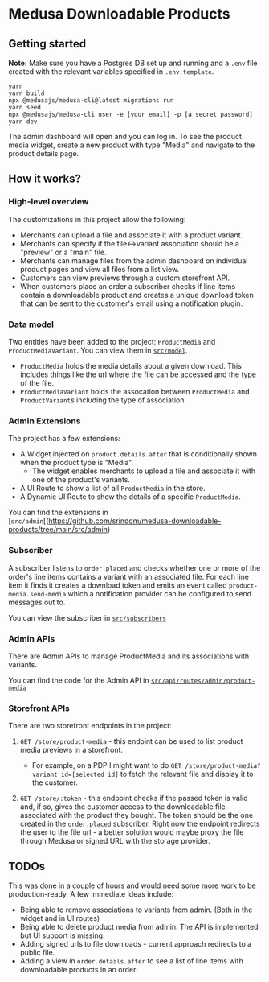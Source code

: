 # Medusa Downloadable Products

## Getting started

**Note:** Make sure you have a Postgres DB set up and running and a `.env` file created with the relevant variables specified in `.env.template`.

```
yarn
yarn build
npx @medusajs/medusa-cli@latest migrations run
yarn seed
npx @medusajs/medusa-cli user -e [your email] -p [a secret password]
yarn dev
```

The admin dashboard will open and you can log in. To see the product media widget, create a new product with type "Media" and navigate to the product details page.

## How it works?

### High-level overview

The customizations in this project allow the following:

- Merchants can upload a file and associate it with a product variant.
- Merchants can specify if the file<->variant association should be a "preview" or a "main" file.
- Merchants can manage files from the admin dashboard on individual product pages and view all files from a list view.
- Customers can view previews through a custom storefront API.
- When customers place an order a subscriber checks if line items contain a downloadable product and creates a unique download token that can be sent to the customer's email using a notification plugin.

### Data model

Two entities have been added to the project: `ProductMedia` and `ProductMediaVariant`. You can view them in [`src/model`](https://github.com/srindom/medusa-downloadable-products/tree/main/src/models).

- `ProductMedia` holds the media details about a given download. This includes things like the url where the file can be accessed and the type of the file.
- `ProductMediaVariant` holds the assocation between `ProductMedia` and `ProductVariant`s including the type of association.

### Admin Extensions

The project has a few extensions:

- A Widget injected on `product.details.after` that is conditionally shown when the product type is "Media".
  - The widget enables merchants to upload a file and associate it with one of the product's variants.
- A UI Route to show a list of all `ProductMedia` in the store.
- A Dynamic UI Route to show the details of a specific `ProductMedia`.

You can find the extensions in [`src/admin`[(https://github.com/srindom/medusa-downloadable-products/tree/main/src/admin)

### Subscriber

A subscriber listens to `order.placed` and checks whether one or more of the order's line items contains a variant with an associated file. For each line item it finds it creates a download token and emits an event called `product-media.send-media` which a notification provider can be configured to send messages out to.

You can view the subscriber in [`src/subscribers`](https://github.com/srindom/medusa-downloadable-products/tree/main/src/subscribers)

### Admin APIs

There are Admin APIs to manage ProductMedia and its associations with variants.

You can find the code for the Admin API in [`src/api/routes/admin/product-media`](https://github.com/srindom/medusa-downloadable-products/tree/main/src/api/routes/admin/product-media)

### Storefront APIs

There are two storefront endpoints in the project:

1. `GET /store/product-media` - this endoint can be used to list product media previews in a storefront.

   - For example, on a PDP I might want to do `GET /store/product-media?variant_id=[selected id]` to fetch the relevant file and display it to the customer.

2. `GET /store/:token` - this endpoint checks if the passed token is valid and, if so, gives the customer access to the downloadable file associated with the product they bought. The token should be the one created in the `order.placed` subscriber. Right now the endpoint redirects the user to the file url - a better solution would maybe proxy the file through Medusa or signed URL with the storage provider.

## TODOs

This was done in a couple of hours and would need some more work to be production-ready. A few immediate ideas include:

- Being able to remove associations to variants from admin. (Both in the widget and in UI routes)
- Being able to delete product media from admin. The API is implemented but UI support is missing.
- Adding signed urls to file downloads - current approach redirects to a public file.
- Adding a view in `order.details.after` to see a list of line items with downloadable products in an order.
